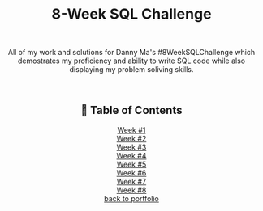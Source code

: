 <h1 align="center">8-Week SQL Challenge</h1>
<br><p align="center">All of my work and solutions for Danny Ma's #8WeekSQLChallenge which demostrates my proficiency and ability to write SQL code while also displaying my problem soliving skills.</p>

<br><h2 align="center">🧭 Table of Contents</h2>

<p align="center">
<a href=''>Week #1</a>
<br><a href=''>Week #2</a>
<br><a href=''>Week #3</a>
<br><a href=''>Week #4</a>
<br><a href=''>Week #5</a>
<br><a href=''>Week #6</a>
<br><a href=''>Week #7</a>
<br><a href=''>Week #8</a>
<br><a href='https://github.com/miyahj/Portfolio'>back to portfolio</a>
</p>
